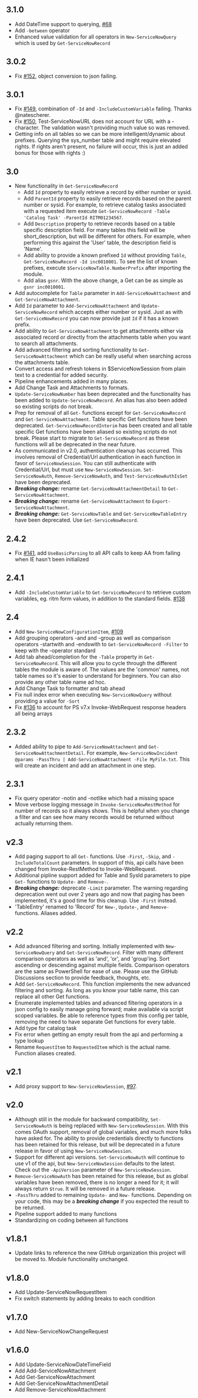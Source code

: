 ## 3.1.0
- Add DateTime support to querying, [#68](https://github.com/Snow-Shell/servicenow-powershell/issues/68)
- Add `-between` operator
- Enhanced value validation for all operators in `New-ServiceNowQuery` which is used by `Get-ServiceNowRecord`

## 3.0.2
- Fix [#152](https://github.com/Snow-Shell/servicenow-powershell/issues/152), object conversion to json failing.

## 3.0.1
- Fix [#149](https://github.com/Snow-Shell/servicenow-powershell/issues/149), combination of `-Id` and `-IncludeCustomVariable` failing.  Thanks @natescherer.
- Fix [#150](https://github.com/Snow-Shell/servicenow-powershell/issues/150), Test-ServiceNowURL does not account for URL with a - character.  The validation wasn't providing much value so was removed.
- Getting info on all tables so we can be more intelligent/dynamic about prefixes.  Querying the sys_number table and might require elevated rights.  If rights aren't present, no failure will occur, this is just an added bonus for those with rights :)

## 3.0
- New functionality in `Get-ServiceNowRecord`
  - Add `Id` property to easily retrieve a record by either number or sysid.
  - Add `ParentId` property to easily retrieve records based on the parent number or sysid.  For example, to retrieve catalog tasks associated with a requested item execute `Get-ServiceNowRecord -Table 'Catalog Task' -ParentId RITM01234567`.
  - Add `Description` property to retrieve records based on a table specific description field.  For many tables this field will be short_description, but will be different for others.  For example, when performing this against the 'User' table, the description field is 'Name'.
  - Add ability to provide a known prefixed `Id` without providing `Table`, `Get-ServiceNowRecord -Id inc0010001`.  To see the list of known prefixes, execute `$ServiceNowTable.NumberPrefix` after importing the module.
  - Add alias `gsnr`.  With the above change, a Get can be as simple as `gsnr inc0010001`.
- Add autocomplete for `Table` parameter in `Add-ServiceNowAttachment` and `Get-ServiceNowAttachment`.
- Add `Id` parameter to `Add-ServiceNowAttachment` and `Update-ServiceNowRecord` which accepts either number or sysid.  Just as with `Get-ServiceNowRecord` you can now provide just `Id` if it has a known prefix.
- Add ability to `Get-ServiceNowAttachment` to get attachments either via associated record or directly from the attachments table when you want to search all attachments.
- Add advanced filtering and sorting functionality to `Get-ServiceNowAttachment` which can be really useful when searching across the attachments table.
- Convert access and refresh tokens in $ServiceNowSession from plain text to a credential for added security.
- Pipeline enhancements added in many places.
- Add Change Task and Attachments to formats.
- `Update-ServiceNowNumber` has been deprecated and the functionality has been added to `Update-ServiceNowRecord`.  An alias has also been added so existing scripts do not break.
- Prep for removal of all `Get-` functions except for `Get-ServiceNowRecord` and `Get-ServiceNowAttachment`.  Table specific Get functions have been deprecated.  `Get-ServiceNowRecordInterim` has been created and all table specific Get functions have been aliased so existing scripts do not break.  Please start to migrate to `Get-ServiceNowRecord` as these functions will all be deprecated in the near future.
- As communicated in v2.0, authentication cleanup has occurred.  This involves removal of Credential/Url authentication in each function in favor of `ServiceNowSession`.  You can still authenticate with Credential/Url, but must use `New-ServiceNowSession`.  `Set-ServiceNowAuth`, `Remove-ServiceNowAuth`, and `Test-ServiceNowAuthIsSet` have been deprecated.
- ***Breaking change:*** rename `Get-ServiceNowAttachmentDetail` to `Get-ServiceNowAttachment`.
- ***Breaking change:*** rename `Get-ServiceNowAttachment` to `Export-ServiceNowAttachment`.
- ***Breaking change:*** `Get-ServiceNowTable` and `Get-ServiceNowTableEntry` have been deprecated.  Use `Get-ServiceNowRecord`.

## 2.4.2
- Fix [#141](https://github.com/Snow-Shell/servicenow-powershell/issues/141), add `UseBasicParsing` to all API calls to keep AA from failing when IE hasn't been initialized

## 2.4.1
- Add `-IncludeCustomVariable` to `Get-ServiceNowRecord` to retrieve custom variables, eg. ritm form values, in addition to the standard fields.  [#138](https://github.com/Snow-Shell/servicenow-powershell/discussions/138)

## 2.4
- Add `New-ServiceNowConfigurationItem`, [#109](https://github.com/Snow-Shell/servicenow-powershell/issues/109)
- Add grouping operators -and and -group as well as comparison operators -startwith and -endswith to `Get-ServiceNowRecord -Filter` to keep with the -operator standard
- Add tab ahead/completion for the `-Table` property in `Get-ServiceNowRecord`.  This will allow you to cycle through the different tables the module is aware of.  The values are the 'common' names, not table names so it's easier to understand for beginners.  You can also provide any other table name ad hoc.
- Add Change Task to formatter and tab ahead
- Fix null index error when executing `New-ServiceNowQuery` without providing a value for `-Sort`
- Fix [#136](https://github.com/Snow-Shell/servicenow-powershell/issues/136) to account for PS v7.x Invoke-WebRequest response headers all being arrays

## 2.3.2
- Added ability to pipe to `Add-ServiceNowAttachment` and `Get-ServiceNowAttachmentDetail`.  For example, `New-ServiceNowIncident @params -PassThru | Add-ServiceNowAttachment -File MyFile.txt`.  This will create an incident and add an attachment in one step.

## 2.3.1
- Fix query operator -notin and -notlike which had a missing space
- Move verbose logging message in `Invoke-ServiceNowRestMethod` for number of records so it always shows.  This is helpful when you change a filter and can see how many records would be returned without actually returning them.

## v2.3
- Add paging support to all `Get-` functions.  Use `-First`, `-Skip`, and `-IncludeTotalCount` parameters.  In support of this, api calls have been changed from Invoke-RestMethod to Invoke-WebRequest.
- Additional pipline support added for Table and SysId parameters to pipe `Get-` functions to `Update-` and `Remove-`.
- ***Breaking change:*** deprecate `-Limit` parameter.  The warning regarding deprecation went out over 2 years ago and now that paging has been implemented, it's a good time for this cleanup.  Use `-First` instead.
- 'TableEntry' renamed to 'Record' for `New-`, `Update-`, and `Remove-` functions.  Aliases added.

## v2.2
- Add advanced filtering and sorting.  Initially implemented with `New-ServiceNowQuery` and `Get-ServiceNowRecord`.  Filter with many different comparison operators as well as 'and', 'or', and 'group'ing.  Sort ascending or descending against multiple fields.  Comparison operators are the same as PowerShell for ease of use.  Please use the GitHub Discussions section to provide feedback, thoughts, etc.
- Add `Get-ServiceNowRecord`.  This function implements the new advanced filtering and sorting.  As long as you know your table name, this can replace all other Get functions.
- Enumerate implemented tables and advanced filtering operators in a json config to easily manage going forward; make available via script scoped variables.
Be able to reference types from this config per table, removing the need to have separate Get functions for every table.
- Add type for catalog task
- Fix error when getting an empty result from the api and performing a type lookup
- Rename `RequestItem` to `RequestedItem` which is the actual name.  Function aliases created.

## v2.1
- Add proxy support to `New-ServiceNowSession`, [#97](https://github.com/Snow-Shell/servicenow-powershell/issues/97).

## v2.0
- Although still in the module for backward compatibility, `Set-ServiceNowAuth` is being replaced with `New-ServiceNowSession`.  With this comes OAuth support, removal of global variables, and much more folks have asked for.  The ability to provide credentials directly to functions has been retained for this release, but will be deprecated in a future release in favor of using `New-ServiceNowSession`.
- Support for different api versions.  `Set-ServiceNowAuth` will continue to use v1 of the api, but `New-ServiceNowSession` defaults to the latest.  Check out the `-ApiVersion` parameter of `New-ServiceNowSession`.
- `Remove-ServiceNowAuth` has been retained for this release, but as global variables have been removed, there is no longer a need for it; it will always return `$true`.  It will be removed in a future release.
- `-PassThru` added to remaining `Update-` and `New-` functions.  Depending on your code, this may be a ***breaking change*** if you expected the result to be returned.
- Pipeline support added to many functions
- Standardizing on coding between all functions

## v1.8.1
- Update links to reference the new GitHub organization this project will be moved to.  Module functionality unchanged.

## v1.8.0
- Add Update-ServiceNowRequestItem
- Fix switch statements by adding breaks to each condition

## v1.7.0
- Add New-ServiceNowChangeRequest

## v1.6.0
- Add Update-ServiceNowDateTimeField
- Add Add-ServiceNowAttachment
- Add Get-ServiceNowAttachment
- Add Get-ServiceNowAttachmentDetail
- Add Remove-ServiceNowAttachment
